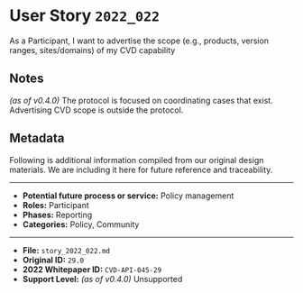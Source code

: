 
# User Story `2022_022` #

<!-- story-start -->As a Participant, I want to advertise the scope (e.g., products, version ranges, sites/domains) of my CVD capability<!-- story-end -->

## Notes ##

*(as of v0.4.0)*
The protocol is focused on coordinating cases that exist. Advertising CVD scope is outside the protocol.


## Metadata ##

Following is additional information compiled from our original design materials.
We are including it here for future reference and traceability.

---

- **Potential future process or service:** Policy management
- **Roles:** Participant
- **Phases:** Reporting
- **Categories:** Policy, Community

---

- **File:** `story_2022_022.md`
- **Original ID:** `29.0`
- **2022 Whitepaper ID:** `CVD-API-045-29`
- **Support Level:** *(as of v0.4.0)* Unsupported
